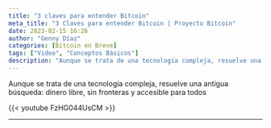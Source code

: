 ```yaml
---
title: "3 claves para entender Bitcoin"
meta_title: "3 Claves para entender Bitcoin | Proyecto Bitcoin"
date: 2023-02-15 16:26
author: "Genny Díaz"
categories: [Bitcoin en Breve]
tags: ["Video", "Conceptos Básicos"]
description: "Aunque se trata de una tecnología compleja, resuelve una antigua búsqueda: dinero libre, sin fronteras y accesible para todos"
---
```


Aunque se trata de una tecnología compleja, resuelve una antigua búsqueda: dinero libre, sin fronteras y accesible para todos

{{< youtube FzHG044UsCM >}}

<hr>
